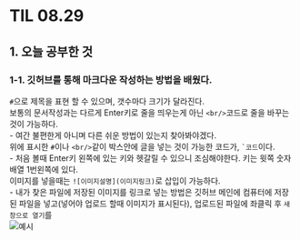 # TIL 08.29
## 1. 오늘 공부한 것
### 1-1. 깃허브를 통해 마크다운 작성하는 방법을 배웠다.
`#`으로 제목을 표현 할 수 있으며, 갯수마다 크기가 달라진다.<br/> 보통의 문서작성과는 다르게 Enter키로 줄을 띄우는게 아닌 `<br/>`코드로 줄을 바꾸는 것이 가능하다.
<br/> - 여간 불편한게 아니며 다른 쉬운 방법이 있는지 찾아봐야겠다.
<br/> 위에 표시한 `#`이나 `<br/>`같이 박스안에 글을 넣는 것이 가능한 코드가, `` `코드 ``이다. 
<br/> - 처음 볼때 Enter키 왼쪽에 있는 키와 헷갈릴 수 있으니 조심해야한다. 키는 윗쪽 숫자배열 1번왼쪽에 있다.
<br/> 이미지를 넣을때는 ``![이미지설명](이미지링크)``로 삽입이 가능하다.
<br/> - 내가 찾은 파일에 저장된 이미지를 링크로 넣는 방법은 깃허브 메인에 컴퓨터에 저장된 파일을 넣고(넣어야 업로드 할때 이미지가 표시된다), 업로드된 파일에 좌클릭 후 `새 창으로 열기`를  
 ![예시](file:///C:/Users/user/Pictures/%ED%86%A0%EC%8A%A4%ED%8A%B8%20%EB%A7%8C%EB%93%A4%EA%B8%B0_%EA%B9%80%EB%8C%80%ED%9B%84.jpg)
 
